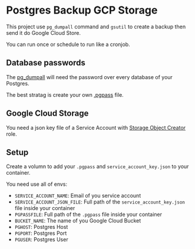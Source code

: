 # Postgres Backup GCP Storage

This project use `pg_dumpall` command and `gsutil` to create a backup then send it do Google Cloud Store.

You can run once or schedule to run like a cronjob.

## Database passwords

The [pg_dumpall](https://www.postgresql.org/docs/current/app-pg-dumpall.html) will need the password over every database of your Postgres.

The best stratag is create your own [.pgpass](https://www.postgresql.org/docs/10/libpq-pgpass.html) file.

## Google Cloud Storage

You need a json key file of a Service Account with [Storage Object Creator](https://cloud.google.com/storage/docs/access-control/iam-roles#standard-roles) role.


## Setup

Create a volumn to add your `.pgpass` and `service_account_key.json` to your container.

You need use all of envs:
- `SERVICE_ACCOUNT_NAME`: Email of you service account
- `SERVICE_ACCOUNT_JSON_FILE`: Full path of the `service_account_key.json` file inside your container 
- `PGPASSFILE`: Full path of the `.pgpass` file inside your container
- `BUCKET_NAME`: The name of you Google Cloud Bucket
- `PGHOST`: Postgres Host
- `PGPORT`: Postgres Port
- `PGUSER`: Postgres User
